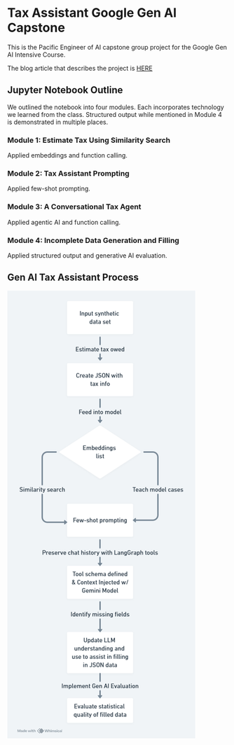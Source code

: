 # Tax Assistant Google Gen AI Capstone
This is the Pacific Engineer of AI capstone group project for the Google Gen AI Intensive Course.

The blog article that describes the project is [HERE](https://tatianamathis.substack.com/p/building-a-generative-ai-tax-estimator)

## Jupyter Notebook Outline
We outlined the notebook into four modules. Each incorporates technology we learned from the class. Structured output while mentioned in Module 4 is demonstrated in multiple places.

### Module 1: Estimate Tax Using Similarity Search
Applied embeddings and function calling.

### Module 2: Tax Assistant Prompting
Applied few-shot prompting.

### Module 3: A Conversational Tax Agent
Applied agentic AI and function calling.

### Module 4: Incomplete Data Generation and Filling
Applied structured output and generative AI evaluation.

## Gen AI Tax Assistant Process
![Gen AI Tax Assistant Flow Chart](<Gen AI Tax Assistant-1.png>)